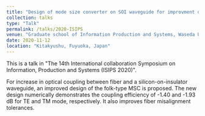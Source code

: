 ```yaml
---
title: "Design of mode size converter on SOI waveguide for improvment of coupling efficiency and misalignment tolerance with single-mode fiber"
collection: talks
type: "Talk"
permalink: /talks/2020-ISIPS
venue: "Graduate school of Information Production and Systems, Waseda University"
date: 2020-11-12
location: "Kitakyushu, Fuyuoka, Japan"
---
```


This is a talk in "The 14th International collaboration Symposium on Information, Production and Systems (ISIPS 2020)".

For increase in optical coupling between fiber and a silicon-on-insulator waveguide, an improved design of the
folk-type MSC is proposed. The new design numerically demonstrates the coupling efficiency of -1.40 and -1.93
dB for TE and TM mode, respectively. It also improves fiber misalignment tolerances. 


